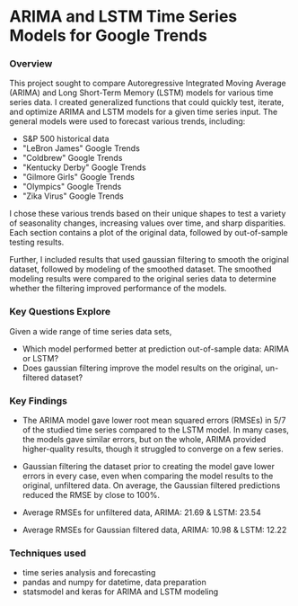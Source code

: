 # ARIMA and LSTM Time Series Models for Google Trends
### Overview
This project sought to compare Autoregressive Integrated Moving Average (ARIMA) and Long Short-Term Memory (LSTM) models for various time series data. I created generalized functions that could quickly test, iterate, and optimize ARIMA and LSTM models for a given time series input. The general models were used to forecast various trends, including:
- S&P 500 historical data
- "LeBron James" Google Trends
- "Coldbrew" Google Trends
- "Kentucky Derby" Google Trends
- "Gilmore Girls" Google Trends
- "Olympics" Google Trends
- "Zika Virus" Google Trends

I chose these various trends based on their unique shapes to test a variety of seasonality changes, increasing values over time, and sharp disparities. Each section contains a plot of the original data, followed by out-of-sample testing results. 

Further, I included results that used gaussian filtering to smooth the original dataset, followed by modeling of the smoothed dataset. The smoothed modeling results were compared to the original series data to determine whether the filtering improved performance of the models.

### Key Questions Explore
Given a wide range of time series data sets,
- Which model performed better at prediction out-of-sample data: ARIMA or LSTM?
- Does gaussian filtering improve the model results on the original, un-filtered dataset? 

### Key Findings
- The ARIMA model gave lower root mean squared errors (RMSEs) in 5/7 of the studied time series compared to the LSTM model. In many cases, the models gave similar errors, but on the whole, ARIMA provided higher-quality results, though it struggled to converge on a few series.
- Gaussian filtering the dataset prior to creating the model gave lower errors in every case, even when comparing the model results to the original, unfiltered data. On average, the Gaussian filtered predictions reduced the RMSE by close to 100%.


- Average RMSEs for unfiltered data, ARIMA: 21.69 & LSTM: 23.54
- Average RMSEs for Gaussian filtered data, ARIMA: 10.98 & LSTM: 12.22


### Techniques used
- time series analysis and forecasting
- pandas and numpy for datetime, data preparation
- statsmodel and keras for ARIMA and LSTM modeling
